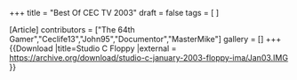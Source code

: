 +++
title = "Best Of CEC TV 2003"
draft = false
tags = [ ]

[Article]
contributors = ["The 64th Gamer","Ceclife13","John95","Documentor","MasterMike"]
gallery = []
+++
{{Download
|title=Studio C Floppy
|external = https://archive.org/download/studio-c-january-2003-floppy-ima/Jan03.IMG
}}